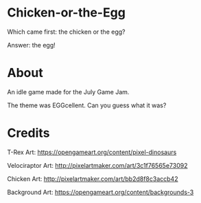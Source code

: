 # Chicken-or-the-Egg

Which came first: the chicken or the egg? 

Answer: the egg!

# About

An idle game made for the July Game Jam.

The theme was EGGcellent. Can you guess what it was?

# Credits

T-Rex Art: https://opengameart.org/content/pixel-dinosaurs

Velociraptor Art: http://pixelartmaker.com/art/3c1f76565e73092

Chicken Art: http://pixelartmaker.com/art/bb2d8f8c3accb42

Background Art: https://opengameart.org/content/backgrounds-3
